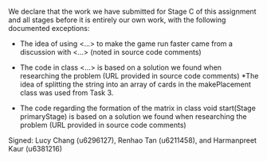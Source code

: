 We declare that the work we have submitted for Stage C of this assignment and all stages before it is entirely our own work, with the following documented exceptions:

* The idea of using <...> to make the game run faster came from a discussion with <...> (noted in source code comments)

* The code in class <...> is based on a solution we found when researching the problem (URL provided in source code comments)
*The idea of splitting the string into an array of cards in the makePlacement class was used from Task 3. 

*   The code regarding the formation of the matrix in class void start(Stage primaryStage) is based on a solution we found when researching the problem (URL provided in source code comments)

Signed: Lucy Chang (u6296127), Renhao Tan (u6211458), and Harmanpreet Kaur (u6381216)
